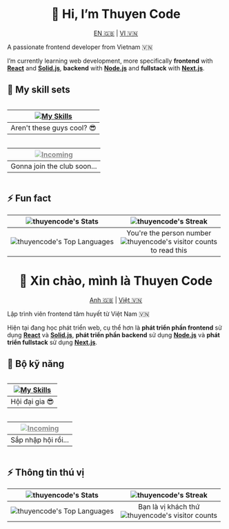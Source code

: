 <span style="text-align: center;">

# 👋 Hi, I’m Thuyen Code

[EN 🇬🇧](#-hi-im-thuyen-code) | [VI 🇻🇳](#-xin-chào-mình-là-thuyen-code)

</span>

A passionate frontend developer from Vietnam 🇻🇳

I’m currently learning web development, more specifically **frontend** with [**React**](https://react.dev) and [**Solid.js**](https://solidjs.com), **backend** with [**Node.js**](https://nodejs.org) and **fullstack** with [**Next.js**](https://nextjs.org).

## 🧰 My skill sets

<span style="display: flex; flex-direction: column; align-items: center;">

| [![My Skills](https://skillicons.dev/icons?i=js,ts,html,css,tailwind,react,next,git,linux)](https://skillicons.dev) |
| :-----------------------------------------------------------------------------------------------------------------: |
|                                             Aren't these guys cool? 😎                                              |

| <span style="opacity: 0.5;"> [![Incoming](https://skillicons.dev/icons?i=solidjs,astro,remix)](https://skillicons.dev) </span> |
| :--------------------------------------------------------------------------------------------------------------------------: |
|                                                 Gonna join the club soon...                                                  |

</span>

## ⚡ Fun fact

|        ![thuyencode's Stats](https://github-readme-stats.vercel.app/api?username=thuyencode&theme=blueberry&show_icons=true&hide_border=true&count_private=true)         |                                                                          ![thuyencode's Streak](https://github-readme-streak-stats.herokuapp.com/?user=thuyencode&theme=blueberry&hide_border=true)                                                                           |
| :----------------------------------------------------------------------------------------------------------------------------------------------------------------------: | :---------------------------------------------------------------------------------------------------------------------------------------------------------------------------------------------------------------------------------------------------------------------------: |
| ![thuyencode's Top Languages](https://github-readme-stats.vercel.app/api/top-langs/?username=thuyencode&theme=blueberry&show_icons=true&hide_border=true&layout=compact) | <span style="display: inline-flex; flex-direction: column; align-items: center; justify-items: center; flex-wrap: wrap;"> You're the person number ![thuyencode's visitor counts](https://profile-counter.glitch.me/thuyencode/count.svg) to read this </span> |

<span style="text-align: center;">

# 👋 Xin chào, mình là Thuyen Code

[Anh 🇬🇧](#-hi-im-thuyen-code) | [Việt 🇻🇳](#-xin-chào-mình-là-thuyen-code)

</span>

Lập trình viên frontend tâm huyết từ Việt Nam 🇻🇳

Hiện tại đang học phát triển web, cụ thể hơn là **phát triển phần frontend** sử dụng [**React**](https://react.dev) và [**Solid.js**](https://solidjs.com), **phát triển phần backend** sử dụng [**Node.js**](https://nodejs.org) và **phát triển fullstack** sử dụng [**Next.js**](https://nextjs.org).

## 🧰 Bộ kỹ năng

<span style="display: flex; flex-direction: column; align-items: center;">

| [![My Skills](https://skillicons.dev/icons?i=js,ts,html,css,tailwind,react,next,git,linux)](https://skillicons.dev) |
| :-----------------------------------------------------------------------------------------------------------------: |
|                                                   Hội đại gia 😎                                                    |

| <span style="opacity: 0.5;"> [![Incoming](https://skillicons.dev/icons?i=solidjs,astro,remix)](https://skillicons.dev) </span> |
| :--------------------------------------------------------------------------------------------------------------------------: |
|                                                     Sắp nhập hội rồi...                                                      |

</span>

## ⚡ Thông tin thú vị

|        ![thuyencode's Stats](https://github-readme-stats.vercel.app/api?username=thuyencode&theme=blueberry&show_icons=true&hide_border=true&count_private=true&locale=vi)         |                                                            ![thuyencode's Streak](https://github-readme-streak-stats.herokuapp.com/?user=thuyencode&theme=blueberry&hide_border=true&locale=vi)                                                            |
| :--------------------------------------------------------------------------------------------------------------------------------------------------------------------------------: | :--------------------------------------------------------------------------------------------------------------------------------------------------------------------------------------------------------------------------------------------------------: |
| ![thuyencode's Top Languages](https://github-readme-stats.vercel.app/api/top-langs/?username=thuyencode&theme=blueberry&show_icons=true&hide_border=true&layout=compact&locale=vi) | <span style="display: inline-flex; flex-direction: column; align-items: center; justify-items: center; flex-wrap: wrap;">Bạn là vị khách thứ ![thuyencode's visitor counts](https://profile-counter.glitch.me/thuyencode/count.svg)</span> |
